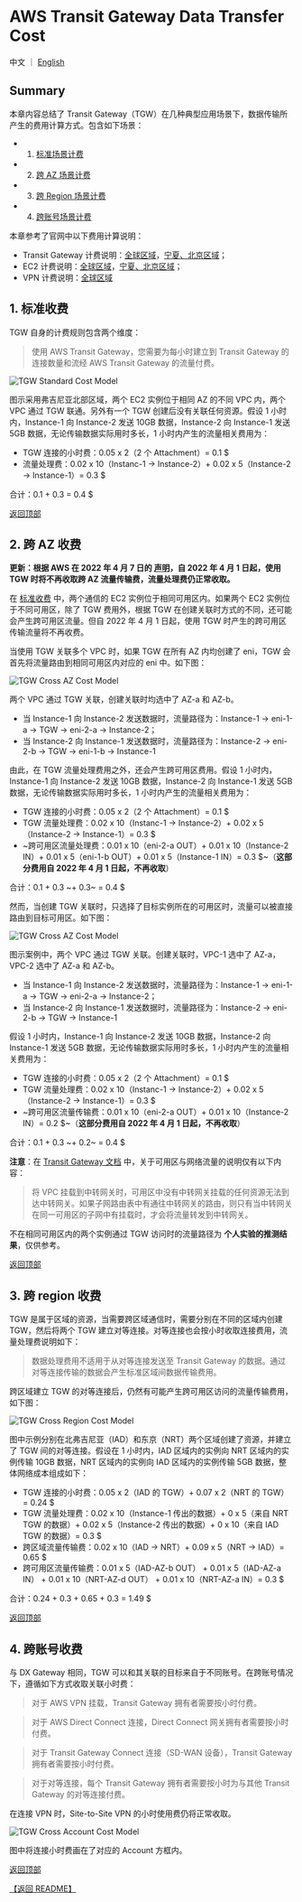 # AWS Transit Gateway Data Transfer Cost

中文 ｜ [English](TGW-EN.md)

## Summary

本章内容总结了 Transit Gateway（TGW）在几种典型应用场景下，数据传输所产生的费用计算方式。包含如下场景：

- 1. [标准场景计费](#1-标准收费)
- 2. [跨 AZ 场景计费](#2-跨-az-收费)
- 3. [跨 Region 场景计费](#3-跨-region-收费)
- 4. [跨账号场景计费](#4-跨账号收费)

本章参考了官网中以下费用计算说明：

- Transit Gateway 计费说明：[全球区域](https://aws.amazon.com/cn/transit-gateway/pricing/)，[宁夏、北京区域](https://www.amazonaws.cn/transit-gateway/pricing/)；
- EC2 计费说明：[全球区域](https://aws.amazon.com/cn/ec2/pricing/on-demand/)，[宁夏、北京区域](https://www.amazonaws.cn/ec2/pricing/)；
- VPN 计费说明：[全球区域](https://aws.amazon.com/cn/vpn/pricing/)

## 1. 标准收费

TGW 自身的计费规则包含两个维度：

>使用 AWS Transit Gateway，您需要为每小时建立到 Transit Gateway 的连接数量和流经 AWS Transit Gateway 的流量付费。

![TGW Standard Cost Model](png/01.tgw-standard.png)

图示采用弗吉尼亚北部区域，两个 EC2 实例位于相同 AZ 的不同 VPC 内，两个 VPC 通过 TGW 联通。另外有一个 TGW 创建后没有关联任何资源。假设 1 小时内，Instance-1 向 Instance-2 发送 10GB 数据，Instance-2 向 Instance-1 发送 5GB 数据，无论传输数据实际用时多长，1 小时内产生的流量相关费用为：

- TGW 连接的小时费：0.05 x 2（2 个 Attachment）= 0.1 $
- 流量处理费：0.02 x 10（Instanc-1 -> Instance-2）+ 0.02 x 5（Instance-2 -> Instance-1）= 0.3 $

合计：0.1 + 0.3 = 0.4 $

[返回顶部](#summary)

## 2. 跨 AZ 收费

**更新：根据 AWS 在 2022 年 4 月 7 日的 [声明](https://aws.amazon.com/cn/about-aws/whats-new/2022/04/aws-data-transfer-price-reduction-privatelink-transit-gateway-client-vpn-services/)，自 2022 年 4 月 1 日起，使用 TGW 时将不再收取跨 AZ 流量传输费，流量处理费仍正常收取。**

在 [标准收费](#标准收费) 中，两个通信的 EC2 实例位于相同可用区内。如果两个 EC2 实例位于不同可用区，除了 TGW 费用外，根据 TGW 在创建关联时方式的不同，还可能会产生跨可用区流量。但自 2022 年 4 月 1 日起，使用 TGW 时产生的跨可用区传输流量将不再收费。

当使用 TGW 关联多个 VPC 时，如果 TGW 在所有 AZ 内均创建了 eni，TGW 会首先将流量路由到相同可用区内对应的 eni 中。如下图：

![TGW Cross AZ Cost Model](png/02.tgw-x-az.png)

两个 VPC 通过 TGW 关联，创建关联时均选中了 AZ-a 和 AZ-b。

- 当 Instance-1 向 Instance-2 发送数据时，流量路径为：Instance-1 -> eni-1-a -> TGW -> eni-2-a -> Instance-2；
- 当 Instance-2 向 Instance-1 发送数据时，流量路径为：Instance-2 -> eni-2-b -> TGW -> eni-1-b -> Instance-1

由此，在 TGW 流量处理费用之外，还会产生跨可用区费用。假设 1 小时内，Instance-1 向 Instance-2 发送 10GB 数据，Instance-2 向 Instance-1 发送 5GB 数据，无论传输数据实际用时多长，1 小时内产生的流量相关费用为：

- TGW 连接的小时费：0.05 x 2（2 个 Attachment）= 0.1 $
- TGW 流量处理费：0.02 x 10（Instanc-1 -> Instance-2）+ 0.02 x 5（Instance-2 -> Instance-1）= 0.3 $
- ~跨可用区流量处理费：0.01 x 10（eni-2-a OUT）+ 0.01 x 10（Instance-2 IN）+ 0.01 x 5（eni-1-b OUT）+ 0.01 x 5（Instance-1 IN）= 0.3 $~（**这部分费用自 2022 年 4 月 1 日起，不再收取**）

合计：0.1 + 0.3 ~+ 0.3~ = 0.4 $

然而，当创建 TGW 关联时，只选择了目标实例所在的可用区时，流量可以被直接路由到目标可用区。如下图：

![TGW Cross AZ Cost Model](png/02.tgw-x-az-singleAZ.png)

图示案例中，两个 VPC 通过 TGW 关联。创建关联时，VPC-1 选中了 AZ-a，VPC-2 选中了 AZ-a 和 AZ-b。

- 当 Instance-1 向 Instance-2 发送数据时，流量路径为：Instance-1 -> eni-1-a -> TGW -> eni-2-a -> Instance-2；
- 当 Instance-2 向 Instance-1 发送数据时，流量路径为：Instance-2 -> eni-2-b -> TGW -> Instance-1

假设 1 小时内，Instance-1 向 Instance-2 发送 10GB 数据，Instance-2 向 Instance-1 发送 5GB 数据，无论传输数据实际用时多长，1 小时内产生的流量相关费用为：

- TGW 连接的小时费：0.05 x 2（2 个 Attachment）= 0.1 $
- TGW 流量处理费：0.02 x 10（Instanc-1 -> Instance-2）+ 0.02 x 5（Instance-2 -> Instance-1）= 0.3 $
- ~跨可用区流量传输费：0.01 x 10（eni-2-a OUT）+ 0.01 x 10（Instance-2 IN）= 0.2 $~（**这部分费用自 2022 年 4 月 1 日起，不再收取**）

合计：0.1 + 0.3 ~+ 0.2~ = 0.4 $

**注意**：在 [Transit Gateway 文档](https://docs.aws.amazon.com/zh_cn/vpc/latest/tgw/tgw-vpc-attachments.html) 中，关于可用区与网络流量的说明仅有以下内容：

>将 VPC 挂载到中转网关时，可用区中没有中转网关挂载的任何资源无法到达中转网关。如果子网路由表中有通往中转网关的路由，则只有当中转网关在同一可用区的子网中有挂载时，才会将流量转发到中转网关。

不在相同可用区内的两个实例通过 TGW 访问时的流量路径为 **个人实验的推测结果**，仅供参考。

[返回顶部](#summary)

## 3. 跨 region 收费 

TGW 是属于区域的资源，当需要跨区域通信时，需要分别在不同的区域内创建 TGW，然后将两个 TGW 建立对等连接。对等连接也会按小时收取连接费用，流量处理费说明如下：

>数据处理费用不适用于从对等连接发送至 Transit Gateway 的数据。通过对等连接传输的数据会产生标准区域间数据传输费用。

跨区域建立 TGW 的对等连接后，仍然有可能产生跨可用区访问的流量传输费用，如下图：

![TGW Cross Region Cost Model](png/03.tgw-x-region.png)

图中示例分别在北弗吉尼亚（IAD）和东京（NRT）两个区域创建了资源，并建立了 TGW 间的对等连接。假设在 1 小时内，IAD 区域内的实例向 NRT 区域内的实例传输 10GB 数据，NRT 区域内的实例向 IAD 区域内的实例传输 5GB 数据，整体网络成本组成如下：

- TGW 连接的小时费：0.05 x 2（IAD 的 TGW）+ 0.07 x 2（NRT 的 TGW）= 0.24 $
- TGW 流量处理费：0.02 x 10（Instance-1 传出的数据）+ 0 x 5（来自 NRT TGW 的数据）+ 0.02 x 5（Instance-2 传出的数据）+ 0 x 10（来自 IAD TGW 的数据）= 0.3 $
- 跨区域流量传输费：0.02 x 10（IAD -> NRT）+ 0.09 x 5（NRT -> IAD）= 0.65 $
- 跨可用区流量传输费：0.01 x 5（IAD-AZ-b OUT） + 0.01 x 5（IAD-AZ-a IN） + 0.01 x 10（NRT-AZ-d OUT） + 0.01 x 10（NRT-AZ-a IN）= 0.3 $

合计：0.24 + 0.3 + 0.65 + 0.3 = 1.49 $

[返回顶部](#summary)

## 4. 跨账号收费 

与 DX Gateway 相同，TGW 可以和其关联的目标来自于不同账号。在跨账号情况下，遵循如下方式收取关联小时费：

>对于 AWS VPN 挂载，Transit Gateway 拥有者需要按小时付费。

>对于 AWS Direct Connect 连接，Direct Connect 网关拥有者需要按小时付费。

>对于 Transit Gateway Connect 连接（SD-WAN 设备），Transit Gateway 拥有者需要按小时付费。

>对于对等连接，每个 Transit Gateway 拥有者需要按小时为与其他 Transit Gateway 的对等连接付费。

在连接 VPN 时，Site-to-Site VPN 的小时使用费仍将正常收取。

![TGW Cross Account Cost Model](png/04.tgw-x-account.png)

图中将连接小时费画在了对应的 Account 方框内。

[返回顶部](#summary)

[【返回 README】](../../README.md)